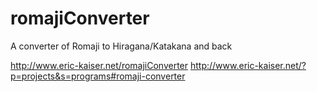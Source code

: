 # romajiConverter
A converter of Romaji to Hiragana/Katakana and back

http://www.eric-kaiser.net/romajiConverter
http://www.eric-kaiser.net/?p=projects&s=programs#romaji-converter
